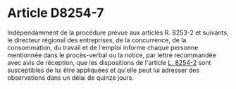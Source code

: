 # Article D8254-7

  
Indépendamment de la procédure prévue aux articles R. 8253-2 et suivants, le directeur régional des entreprises, de la concurrence, de la consommation, du travail et de l'emploi informe chaque personne mentionnée dans le procès-verbal ou la notice, par lettre recommandée avec avis de réception, que les dispositions de l'article [L. 8254-2][1] sont susceptibles de lui être appliquées et qu'elle peut lui adresser des observations dans un délai de quinze jours.

 [1]: /affichCodeArticle.do?cidTexte=LEGITEXT000006072050&idArticle=LEGIARTI000006904863&dateTexte=&categorieLien=cid